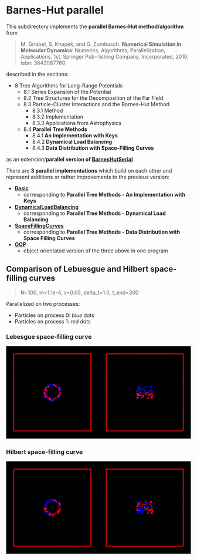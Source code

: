 # Barnes-Hut parallel

This subdirectory implements the **parallel Barnes-Hut method/algorithm** from 

> M. Griebel, S. Knapek, and G. Zumbusch. **Numerical Simulation in Molecular Dynamics**: Numerics, Algorithms, Parallelization, Applications. 1st. Springer Pub- lishing Company, Incorporated, 2010. isbn: 3642087760

described in the sections:

* 8 Tree Algorithms for Long-Range Potentials 
	* 8.1 Series Expansion of the Potential 
	* 8.2 Tree Structures for the Decomposition of the Far Field 
	* 8.3 Particle-Cluster Interactions and the Barnes-Hut Method 
		* 8.3.1 Method 
		* 8.3.2 Implementation
		* 8.3.3 Applications from Astrophysics
	* 8.4 **Parallel Tree Methods**
		* 8.4.1 **An Implementation with Keys** 
		* 8.4.2 **Dynamical Load Balancing** 
		* 8.4.3 **Data Distribution with Space-Filling Curves**

as an extension/**parallel version of [BarnesHutSerial](../BarnesHutSerial/)**
	
There are **3 parallel implementations** which build on each other and represent additions or rather improvements to the previous version:

* **[Basic](Basic/)** 
	* corresponding to **Parallel Tree Methods - An Implementation with Keys**
* **[DynamicalLoadBalancing](DynamicalLoadBalancing/)** 
	* corresponding to **Parallel Tree Methods - Dynamical Load Balancing**
* **[SpaceFillingCurves](SpaceFillingCurves/)** 
	* corresponding to **Parallel Tree Methods - Data Distribution with Space Filling Curves**
* **[OOP](OOP/)**
	* object orientated version of the three above in one program 

## Comparison of Lebuesgue and Hilbert space-filling curves

> N=100, m=1.1e-4, v=0.05, delta\_t=1.0, t\_end=300

Parallelized on two processes:
* Particles on process 0: *blue* dots 
* Particles on process 1: *red* dots

### Lebesgue space-filling curve
![](DynamicalLoadBalancing/N100m1_1e-4v0_05.gif)

### Hilbert space-filling curve
![](SpacefillingCurves/N100m1_1e-4v0_05.gif)






